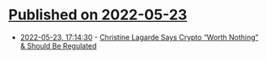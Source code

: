 # [Published on 2022-05-23](index.md)

* [2022-05-23, 17:14:30](https://news.ycombinator.com/item?id=31481854) - [Christine Lagarde Says Crypto “Worth Nothing” & Should Be Regulated](https://www.cryptolka.com/european-central-bank-ecb-president-says-crypto-worth-nothing-and-should-be-regulated/?customize_changeset_uuid=1af9c57c-60e7-4ef2-abbd-b26d86442543)
